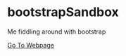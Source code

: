 # bootstrapSandbox
Me fiddling around with bootstrap

[Go To Webpage](https://henry9836.github.io/bootstrapSandbox/)
